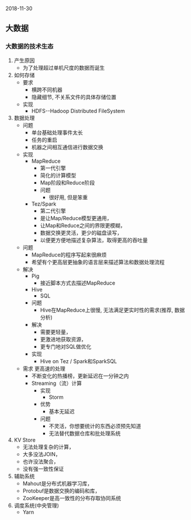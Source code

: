 2018-11-30

## 大数据

### 大数据的技术生态
1. 产生原因
    - 为了处理超过单机尺度的数据而诞生
2. 如何存储
    - 要求
        - 横跨不同机器
        - 隐藏细节, 不关系文件的具体存储位置
    - 实现
        - HDFS--Hadoop Distributed FileSystem
3. 数据处理
    - 问题
        - 单台基础处理事件太长 
        - 任务的重启
        - 机器之间相互通信进行数据交换
    - 实现
        - MapReduce
            - 第一代引擎
            - 简化的计算模型
            - Map阶段和Reduce阶段
            - 问题
                - 很好用, 但是笨重
        - Tez/Spark
            - 第二代引擎
            - 是让Map/Reduce模型更通用，
            - 让Map和Reduce之间的界限更模糊，
            - 数据交换更灵活，更少的磁盘读写，
            - 以便更方便地描述复杂算法，取得更高的吞吐量  
    - 问题
        - MapReduce的程序写起来很麻烦
        - 希望有个更高层更抽象的语言层来描述算法和数据处理流程
    - 解决
        - Pig
            - 接近脚本方式去描述MapReduce
        - Hive
            - SQL
        - 问题
            - Hive在MapReduce上很慢, 无法满足更实时性的需求(推荐, 数据分析)
        - 解决
            - 需要更轻量，
            - 更激进地获取资源，
            - 更专门地对SQL做优化
        - 实现
            - Hive on Tez / Spark和SparkSQL
    - 需求 更高速的处理
        - 不断变化的热播榜，更新延迟在一分钟之内
        - Streaming（流）计算
            - 实现
                - Storm
            - 优势
                - 基本无延迟
            - 问题
                - 不灵活，你想要统计的东西必须预先知道
                - 无法替代数据仓库和批处理系统
4. KV Store
    - 无法处理复杂的计算，
    - 大多没法JOIN，
    - 也许没法聚合，
    - 没有强一致性保证
5. 辅助系统
    - Mahout是分布式机器学习库，
    - Protobuf是数据交换的编码和库，
    - ZooKeeper是高一致性的分布存取协同系统
6. 调度系统(中央管理)
    - Yarn
        
            

